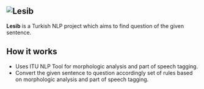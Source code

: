 ![Lesib](http://i.hizliresim.com/BvyJJQ.jpg)
----
**Lesib** is a Turkish NLP project which aims to find question of the given sentence.

## How it works

- Uses ITU NLP Tool for morphologic analysis and part of speech tagging.
- Convert the given sentence to question accordingly set of rules based on morphologic analysis and part of speech tagging.
